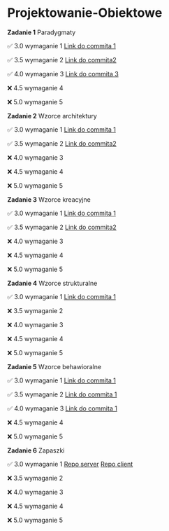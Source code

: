 # Projektowanie-Obiektowe

**Zadanie 1** Paradygmaty

:white_check_mark: 3.0 wymaganie 1 [Link do commita 1](https://github.com/Pamdzia/Projektowanie-Obiektowe/tree/zadanie1-punkt1)

:white_check_mark: 3.5 wymaganie 2 [Link do commita2 ](https://github.com/Pamdzia/Projektowanie-Obiektowe/tree/zadanie1-punkt2)

:white_check_mark: 4.0 wymaganie 3 [Link do commita 3](https://github.com/Pamdzia/Projektowanie-Obiektowe/tree/zadanie1-punkt3)

:x: 4.5 wymaganie 4

:x: 5.0 wymaganie 5

**Zadanie 2** Wzorce architektury

:white_check_mark: 3.0 wymaganie 1 [Link do commita 1](https://github.com/Pamdzia/Projektowanie-Obiektowe/tree/zadanie2-punkt1)

:white_check_mark: 3.5 wymaganie 2 [Link do commita2 ](https://github.com/Pamdzia/Projektowanie-Obiektowe/tree/zadanie2-punkt2)

:x: 4.0 wymaganie 3

:x: 4.5 wymaganie 4

:x: 5.0 wymaganie 5

**Zadanie 3** Wzorce kreacyjne

:white_check_mark: 3.0 wymaganie 1 [Link do commita 1](https://github.com/Pamdzia/Projektowanie-Obiektowe/tree/zadanie3-punkt1)

:white_check_mark: 3.5 wymaganie 2 [Link do commita2 ](https://github.com/Pamdzia/Projektowanie-Obiektowe/tree/zadanie3-punkt2)

:x: 4.0 wymaganie 3

:x: 4.5 wymaganie 4

:x: 5.0 wymaganie 5

**Zadanie 4** Wzorce strukturalne

:white_check_mark: 3.0 wymaganie 1 [Link do commita 1](https://github.com/Pamdzia/Projektowanie-Obiektowe/tree/zadanie4-punkt1)

:x: 3.5 wymaganie 2 

:x: 4.0 wymaganie 3

:x: 4.5 wymaganie 4

:x: 5.0 wymaganie 5

**Zadanie 5** Wzorce behawioralne

:white_check_mark: 3.0 wymaganie 1 [Link do commita 1](https://github.com/Pamdzia/Projektowanie-Obiektowe/tree/zadanie5-punkt1)

:white_check_mark: 3.5 wymaganie 2 [Link do commita 1](https://github.com/Pamdzia/Projektowanie-Obiektowe/tree/zadanie5-punkt2)

:white_check_mark: 4.0 wymaganie 3 [Link do commita 1](https://github.com/Pamdzia/Projektowanie-Obiektowe/tree/zadanie5-punkt3)

:x: 4.5 wymaganie 4

:x: 5.0 wymaganie 5

**Zadanie 6** Zapaszki

:white_check_mark: 3.0 wymaganie 1 [Repo server](https://github.com/Pamdzia/ProjObj-Lab6-server) [Repo client](https://github.com/Pamdzia/ProjObj-Lab6-client)

:x: 3.5 wymaganie 2 

:x: 4.0 wymaganie 3

:x: 4.5 wymaganie 4

:x: 5.0 wymaganie 5
